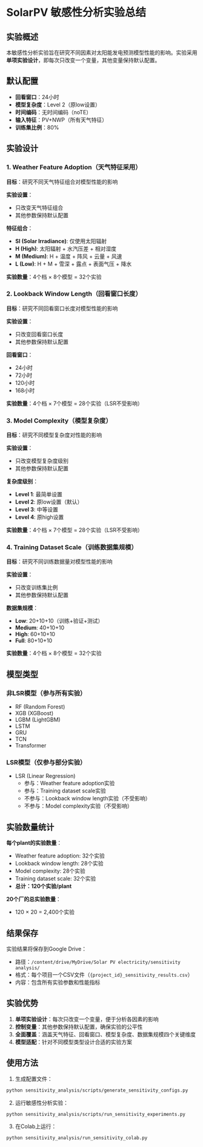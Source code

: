 # SolarPV 敏感性分析实验总结

## 实验概述

本敏感性分析实验旨在研究不同因素对太阳能发电预测模型性能的影响。实验采用**单项实验设计**，即每次只改变一个变量，其他变量保持默认配置。

## 默认配置

- **回看窗口**：24小时
- **模型复杂度**：Level 2（原low设置）
- **时间编码**：无时间编码（noTE）
- **输入特征**：PV+NWP（所有天气特征）
- **训练集比例**：80%

## 实验设计

### 1. Weather Feature Adoption（天气特征采用）
**目标**：研究不同天气特征组合对模型性能的影响

**实验设置**：
- 只改变天气特征组合
- 其他参数保持默认配置

**特征组合**：
- **SI (Solar Irradiance)**: 仅使用太阳辐射
- **H (High)**: 太阳辐射 + 水汽压差 + 相对湿度
- **M (Medium)**: H + 温度 + 阵风 + 云量 + 风速
- **L (Low)**: H + M + 雪深 + 露点 + 表面气压 + 降水

**实验数量**：4个档 × 8个模型 = 32个实验

### 2. Lookback Window Length（回看窗口长度）
**目标**：研究不同回看窗口长度对模型性能的影响

**实验设置**：
- 只改变回看窗口长度
- 其他参数保持默认配置

**回看窗口**：
- 24小时
- 72小时
- 120小时
- 168小时

**实验数量**：4个档 × 7个模型 = 28个实验（LSR不受影响）

### 3. Model Complexity（模型复杂度）
**目标**：研究不同模型复杂度对性能的影响

**实验设置**：
- 只改变模型复杂度级别
- 其他参数保持默认配置

**复杂度级别**：
- **Level 1**: 最简单设置
- **Level 2**: 原low设置（默认）
- **Level 3**: 中等设置
- **Level 4**: 原high设置

**实验数量**：4个档 × 7个模型 = 28个实验（LSR不受影响）

### 4. Training Dataset Scale（训练数据集规模）
**目标**：研究不同训练数据量对模型性能的影响

**实验设置**：
- 只改变训练集比例
- 其他参数保持默认配置

**数据集规模**：
- **Low**: 20+10+10（训练+验证+测试）
- **Medium**: 40+10+10
- **High**: 60+10+10
- **Full**: 80+10+10

**实验数量**：4个档 × 8个模型 = 32个实验

## 模型类型

### 非LSR模型（参与所有实验）
- RF (Random Forest)
- XGB (XGBoost)
- LGBM (LightGBM)
- LSTM
- GRU
- TCN
- Transformer

### LSR模型（仅参与部分实验）
- LSR (Linear Regression)
  - 参与：Weather feature adoption实验
  - 参与：Training dataset scale实验
  - 不参与：Lookback window length实验（不受影响）
  - 不参与：Model complexity实验（不受影响）

## 实验数量统计

**每个plant的实验数量**：
- Weather feature adoption: 32个实验
- Lookback window length: 28个实验
- Model complexity: 28个实验
- Training dataset scale: 32个实验
- **总计：120个实验/plant**

**20个厂的总实验数量**：
- 120 × 20 = 2,400个实验

## 结果保存

实验结果将保存到Google Drive：
- 路径：`/content/drive/MyDrive/Solar PV electricity/sensitivity analysis/`
- 格式：每个项目一个CSV文件（`{project_id}_sensitivity_results.csv`）
- 内容：包含所有实验参数和性能指标

## 实验优势

1. **单项实验设计**：每次只改变一个变量，便于分析各因素的影响
2. **控制变量**：其他参数保持默认配置，确保实验的公平性
3. **全面覆盖**：涵盖天气特征、回看窗口、模型复杂度、数据集规模四个关键维度
4. **模型适配**：针对不同模型类型设计合适的实验方案

## 使用方法

1. 生成配置文件：
```bash
python sensitivity_analysis/scripts/generate_sensitivity_configs.py
```

2. 运行敏感性分析实验：
```bash
python sensitivity_analysis/scripts/run_sensitivity_experiments.py
```

3. 在Colab上运行：
```bash
python sensitivity_analysis/run_sensitivity_colab.py
```
